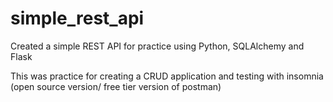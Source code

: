 # simple_rest_api
Created a simple REST API for practice using Python, SQLAlchemy and Flask

This was practice for creating a CRUD application and testing with insomnia (open source version/ free tier version of postman)

